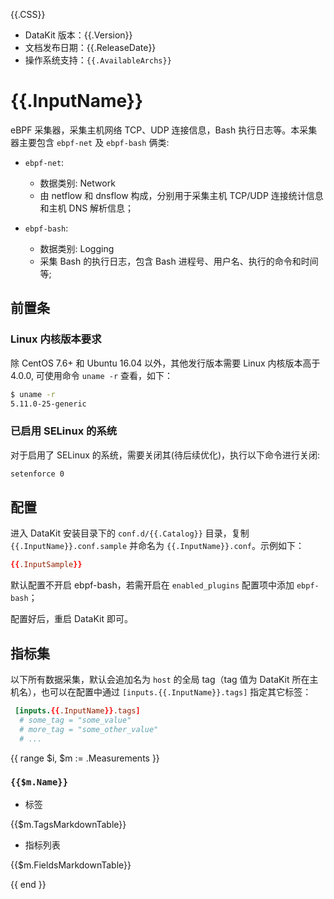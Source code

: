 {{.CSS}}

- DataKit 版本：{{.Version}}
- 文档发布日期：{{.ReleaseDate}}
- 操作系统支持：`{{.AvailableArchs}}`

# {{.InputName}}

eBPF 采集器，采集主机网络 TCP、UDP 连接信息，Bash 执行日志等。本采集器主要包含 `ebpf-net` 及 `ebpf-bash` 俩类:

  * `ebpf-net`:
    * 数据类别: Network
    * 由 netflow 和 dnsflow 构成，分别用于采集主机 TCP/UDP 连接统计信息和主机 DNS 解析信息；

  * `ebpf-bash`:
    * 数据类别: Logging
    * 采集 Bash 的执行日志，包含 Bash 进程号、用户名、执行的命令和时间等;

## 前置条

### Linux 内核版本要求

除 CentOS 7.6+ 和 Ubuntu 16.04 以外，其他发行版本需要 Linux 内核版本高于 4.0.0, 可使用命令 `uname -r` 查看，如下：

```sh
$ uname -r 
5.11.0-25-generic
```

### 已启用 SELinux 的系统

对于启用了 SELinux 的系统，需要关闭其(待后续优化)，执行以下命令进行关闭:

```sh
setenforce 0
```

## 配置

进入 DataKit 安装目录下的 `conf.d/{{.Catalog}}` 目录，复制 `{{.InputName}}.conf.sample` 并命名为 `{{.InputName}}.conf`。示例如下：

```toml
{{.InputSample}}
```

默认配置不开启 ebpf-bash，若需开启在 `enabled_plugins` 配置项中添加 `ebpf-bash`；

配置好后，重启 DataKit 即可。

## 指标集

以下所有数据采集，默认会追加名为 `host` 的全局 tag（tag 值为 DataKit 所在主机名），也可以在配置中通过 `[inputs.{{.InputName}}.tags]` 指定其它标签：

``` toml
 [inputs.{{.InputName}}.tags]
  # some_tag = "some_value"
  # more_tag = "some_other_value"
  # ...
```

{{ range $i, $m := .Measurements }}

### `{{$m.Name}}`

-  标签

{{$m.TagsMarkdownTable}}

- 指标列表

{{$m.FieldsMarkdownTable}}

{{ end }}
